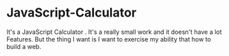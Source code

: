 # JavaScript-Calculator
  It's a JavaScript Calculator .
  It's a really small work and it doesn't have a lot Features.
  But the thing I want is I want to exercise my ability that how to build a web.
